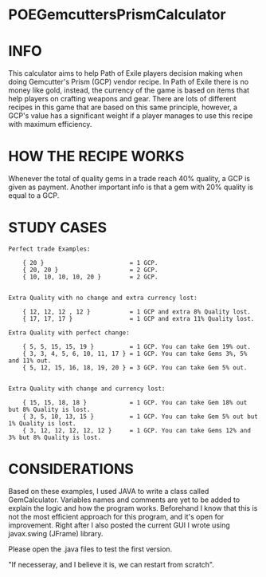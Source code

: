 # POEGemcuttersPrismCalculator

# INFO
This calculator aims to help Path of Exile players decision making when doing Gemcutter's Prism (GCP) vendor recipe.
In Path of Exile there is no money like gold, instead, the currency of the game is based on items that help players on crafting weapons and gear. There are lots of different recipes in this game that are based on this same principle, however, a GCP's value has a significant weight if a player manages to use this recipe with maximum efficiency.

# HOW THE RECIPE WORKS
Whenever the total of quality gems in a trade reach 40% quality, a GCP is given as payment.
Another important info is that a gem with 20% quality is equal to a GCP.

# STUDY CASES

	Perfect trade Examples:

	    { 20 }                        = 1 GCP.
	    { 20, 20 }                    = 2 GCP.
	    { 10, 10, 10, 10, 20 }        = 2 GCP.


	Extra Quality with no change and extra currency lost:

	    { 12, 12, 12 , 12 }           = 1 GCP and extra 8% Quality lost.
	    { 17, 17, 17 }                = 1 GCP and extra 11% Quality lost.
	
	Extra Quality with perfect change:

	    { 5, 5, 15, 15, 19 }          = 1 GCP. You can take Gem 19% out.
	    { 3, 3, 4, 5, 6, 10, 11, 17 } = 1 GCP. You can take Gems 3%, 5% and 11% out.
	    { 5, 12, 15, 16, 18, 19, 20 } = 3 GCP. You can take Gem 5% out.


	Extra Quality with change and currency lost:

	    { 15, 15, 18, 18 }            = 1 GCP. You can take Gem 18% out but 8% Quality is lost.
	    { 3, 5, 10, 13, 15 }          = 1 GCP. You can take Gem 5% out but 1% Quality is lost.
	    { 3, 12, 12, 12, 12, 12 }     = 1 GCP. You can take Gems 12% and 3% but 8% Quality is lost.

# CONSIDERATIONS
Based on these examples, I used JAVA to write a class called GemCalculator.
Variables names and comments are yet to be added to explain the logic and how the program works.
Beforehand I know that this is not the most efficient approach for this program, and it's open for improvement.
Right after I also posted the current GUI I wrote using javax.swing (JFrame) library.

Please open the .java files to test the first version.

"If necesseray, and I believe it is, we can restart from scratch".

